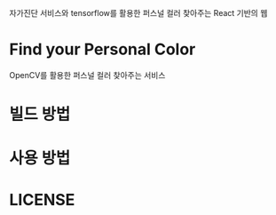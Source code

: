 자가진단 서비스와 tensorflow를 활용한 퍼스널 컬러 찾아주는 React 기반의 웹
# Find your Personal Color
OpenCV를 활용한 퍼스널 컬러 찾아주는 서비스

# 빌드 방법


# 사용 방법


# LICENSE
